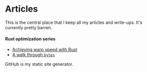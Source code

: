 # Articles

This is the central place that I keep all my articles and write-ups. It's
currently pretty barren.

#### Rust optimization series

- [Achieving warp speed with Rust](rust-optimization/1-achieving-warp-speed-with-rust.md)
- [A walk through `bytes`](rust-optimization/2-a-walk-through-bytes.md)

GitHub is my static site generator.
